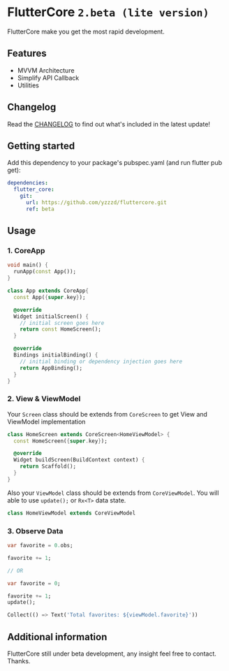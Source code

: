 <!--
This README describes the package. If you publish this package to pub.dev,
this README's contents appear on the landing page for your package.

For information about how to write a good package README, see the guide for
[writing package pages](https://dart.dev/guides/libraries/writing-package-pages).

For general information about developing packages, see the Dart guide for
[creating packages](https://dart.dev/guides/libraries/create-library-packages)
and the Flutter guide for
[developing packages and plugins](https://flutter.dev/developing-packages).
-->

# FlutterCore ``2.beta (lite version)``
FlutterCore make you get the most rapid development.

## Features

- MVVM Architecture
- Simplify API Callback
- Utilities

## Changelog

Read the [CHANGELOG](https://github.com/yzzzd/fluttercore/blob/main/CHANGELOG.md) to find out what's included in the latest update!

## Getting started

Add this dependency to your package's pubspec.yaml (and run flutter pub get):

```yaml
dependencies:
  flutter_core:
    git:
      url: https://github.com/yzzzd/fluttercore.git
      ref: beta
```

## Usage

### 1. CoreApp
```dart
void main() {
  runApp(const App());
}

class App extends CoreApp{
  const App({super.key});

  @override
  Widget initialScreen() {
    // initial screen goes here
    return const HomeScreen();
  }

  @override
  Bindings initialBinding() {
    // initial binding or dependency injection goes here
    return AppBinding();
  }
}
```

### 2. View & ViewModel
Your ``Screen`` class should be extends from ``CoreScreen`` to get View and ViewModel implementation

```dart
class HomeScreen extends CoreScreen<HomeViewModel> {
  const HomeScreen({super.key});

  @override
  Widget buildScreen(BuildContext context) {
    return Scaffold();
  }
}
```

Also your ``ViewModel`` class should be extends from ``CoreViewModel``. You will able to use ``update();`` or ``Rx<T>`` data state.
```dart
class HomeViewModel extends CoreViewModel
```

### 3. Observe Data
```dart
var favorite = 0.obs;

favorite += 1;

// OR

var favorite = 0;

favorite += 1;
update();
```
```dart
Collect(() => Text('Total favorites: ${viewModel.favorite}'))
```

## Additional information

FlutterCore still under beta development, any insight feel free to contact. Thanks.
